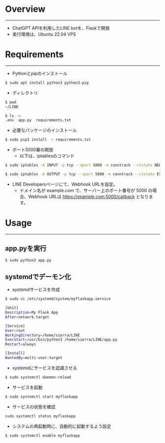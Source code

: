 # Overview
---
- ChatGPT APIを利用したLINE botを、Flaskで開発
- 実行環境は、Ubuntu 22.04 VPS



# Requirements
---
- Pythonとpipのインストール
```zsh
$ sudo apt install python3 python3-pip
```

- ディレクトリ
```zsh
$ pwd
~/LINE

$ ls -a
.env  app.py  requirements.txt
```

- 必要なパッケージのインストール
```zsh
$ sudo pip3 install -r requirements.txt
```

- ポート5000番の開放
	- 以下は、iptablesのコマンド
```zsh
$ sudo iptables -A INPUT -p tcp --dport 5000 -m conntrack --ctstate NEW,ESTABLISHED -j ACCEPT

$ sudo iptables -A OUTPUT -p tcp --sport 5000 -m conntrack --ctstate ESTABLISHED -j ACCEPT
```

- LINE Developersページにて、Webhook URLを設定。
	- ドメイン名が example.com で、サーバー上のポート番号が 5000 の場合、Webhook URLは https://example.com:5000/callback となります。



# Usage
---
## app.pyを実行
```zsh
$ sudo python3 app.py
```

## systemdでデーモン化
- systemdサービスを作成
```zsh
$ sudo vi /etc/systemd/system/myflaskapp.service
```

```zsh
[Unit]
Description=My Flask App
After=network.target

[Service]
User=root
WorkingDirectory=/home/sierra/LINE
ExecStart=/usr/bin/python3 /home/sierra/LINE/app.py
Restart=always

[Install]
WantedBy=multi-user.target
```

- systemdにサービスを認識させる
```zsh
$ sudo systemctl daemon-reload
```

- サービスを起動
```zsh
$ sudo systemctl start myflaskapp
```

- サービスの状態を確認
```zsh
sudo systemctl status myflaskapp
```

- システムの再起動時に、自動的に起動するよう設定
```zsh
$ sudo systemctl enable myflaskapp
```
